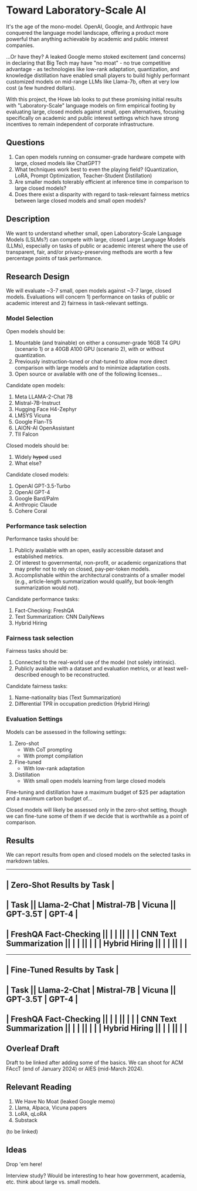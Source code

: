 # Toward Laboratory-Scale AI

It's the age of the mono-model. OpenAI, Google, and Anthropic have conquered the language model landscape, offering a product more powerful than
anything achievable by academic and public interest companies.

...Or have they? A leaked Google memo stoked excitement (and concerns) in declaring that Big Tech may have "no moat" - no true competitive advantage - 
as technologies like low-rank adaptation, quantization, and knowledge distillation have enabled small players to build highly performant customized models
on mid-range LLMs like Llama-7b, often at very low cost (a few hundred dollars).

With this project, the Howe lab looks to put these promising initial results with "Laboratory-Scale" language models on firm empirical footing 
by evaluating large, closed models against small, open alternatives, focusing specifically on academic and public interest settings which have 
strong incentives to remain independent of corporate infrastructure.

## Questions

1. Can open models running on consumer-grade hardware compete with large, closed models like ChatGPT?
2. What techniques work best to even the playing field? (Quantization, LoRA, Prompt Optimization, Teacher-Student Distillation)
3. Are smaller models tolerably efficient at inference time in comparison to large closed models?
4. Does there exist a disparity with regard to task-relevant fairness metrics between large closed models and small open models?

## Description

We want to understand whether small, open Laboratory-Scale Language Models (LSLMs?) can compete with large, closed Large Language Models (LLMs), especially on
tasks of public or academic interest where the use of transparent, fair, and/or privacy-preserving methods are worth a few percentage points of task performance.

## Research Design

We will evaluate ~3-7 small, open models against ~3-7 large, closed models. Evaluations will concern 1) performance on tasks of public
or academic interest and 2) fairness in task-relevant settings.

### Model Selection

Open models should be:

1. Mountable (and trainable) on either a consumer-grade 16GB T4 GPU (scenario 1) or a 40GB A100 GPU (scenario 2), with or without quantization.
2. Previously instruction-tuned or chat-tuned to allow more direct comparison with large models and to minimize adaptation costs.
3. Open source or available with one of the following licenses...

Candidate open models:

1. Meta LLAMA-2-Chat 7B
2. Mistral-7B-Instruct
3. Hugging Face H4-Zephyr
4. LMSYS Vicuna
5. Google Flan-T5
6. LAION-AI OpenAssistant
7. TII Falcon

Closed models should be:

1. Widely ~~hyped~~ used
2. What else?

Candidate closed models:

1. OpenAI GPT-3.5-Turbo
2. OpenAI GPT-4
3. Google Bard/Palm
4. Anthropic Claude
5. Cohere Coral

### Performance task selection

Performance tasks should be:

1. Publicly available with an open, easily accessible dataset and established metrics.
2. Of interest to governmental, non-profit, or academic organizations that may prefer not to rely on closed, pay-per-token models.
3. Accomplishable within the architectural constraints of a smaller model (e.g., article-length summarization would qualify, but book-length summarization would not).

Candidate performance tasks:

1. Fact-Checking: FreshQA
2. Text Summarization: CNN DailyNews
3. Hybrid Hiring

### Fairness task selection

Fairness tasks should be:

1. Connected to the real-world use of the model (not solely intrinsic).
2. Publicly available with a dataset and evaluation metrics, or at least well-described enough to be reconstructed.

Candidate fairness tasks:

1. Name-nationality bias (Text Summarization)
2. Differential TPR in occupation prediction (Hybrid Hiring)

### Evaluation Settings

Models can be assessed in the following settings:

1. Zero-shot
    - With CoT prompting
    - With prompt compilation
2. Fine-tuned
    - With low-rank adaptation
3. Distillation
    - With small open models learning from large closed models

Fine-tuning and distillation have a maximum budget of $25 per adaptation and a maximum carbon budget of...

Closed models will likely be assessed only in the zero-shot setting, though we can fine-tune some of them if we decide that is
worthwhile as a point of comparison.

## Results

We can report results from open and closed models on the selected tasks in markdown tables.

------------------------------------------------------------------------------------
| Zero-Shot Results by Task                                                        |
------------------------------------------------------------------------------------
| Task                   || Llama-2-Chat | Mistral-7B | Vicuna || GPT-3.5T | GPT-4 |
------------------------------------------------------------------------------------
| FreshQA Fact-Checking  ||              |            |        ||          |       |
| CNN Text Summarization ||              |            |        ||          |       |
| Hybrid Hiring          ||              |            |        ||          |       |
------------------------------------------------------------------------------------

------------------------------------------------------------------------------------
| Fine-Tuned Results by Task                                                       |
------------------------------------------------------------------------------------
| Task                   || Llama-2-Chat | Mistral-7B | Vicuna || GPT-3.5T | GPT-4 |
------------------------------------------------------------------------------------
| FreshQA Fact-Checking  ||              |            |        ||          |       |
| CNN Text Summarization ||              |            |        ||          |       |
| Hybrid Hiring          ||              |            |        ||          |       |
------------------------------------------------------------------------------------

## Overleaf Draft

Draft to be linked after adding some of the basics. We can shoot for ACM FAccT (end of January 2024) or AIES (mid-March 2024).

## Relevant Reading

1. We Have No Moat (leaked Google memo)
2. Llama, Alpaca, Vicuna papers
3. LoRA, qLoRA
4. Substack

(to be linked)

## Ideas

Drop 'em here!

Interview study? Would be interesting to hear how government, academia, etc. think about large vs. small models.
